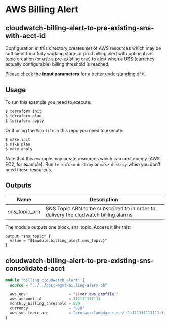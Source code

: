 # AWS Billing Alert
## cloudwatch-billing-alert-to-pre-existing-sns-with-acct-id

Configuration in this directory creates set of AWS resources which may be sufficient for a fully working stage or prod
billing alert with optional sns topic creation (or use a pre-existing one) to alert when
a U$S (currency actually configurable) billing threshold is reached.

Please check the **input parameters** for a better understanding of it.

## Usage

To run this example you need to execute:

```bash
$ terraform init
$ terraform plan
$ terraform apply
```

Or if using the `Makefile` in this repo you need to execute:

```bash
$ make init
$ make plan
$ make apply
```

Note that this example may create resources which can cost money (AWS EC2, for example). Run `terraform destroy` or `make destroy`
when you don't need these resources.

<!-- BEGINNING OF PRE-COMMIT-TERRAFORM DOCS HOOK -->
## Outputs

| Name | Description |
|------|-------------|
| sns\_topic\_arn | SNS Topic ARN to be subscribed to in order to delivery the clodwatch billing alarms

The module outputs one block, sns_topic. Access it like this:

```
output "sns_topic" {
  value = "${module.billing_alert.sns_topic}"
}
```

<!-- END OF PRE-COMMIT-TERRAFORM DOCS HOOK -->

## cloudwatch-billing-alert-to-pre-existing-sns-consolidated-acct
```terraform
module "billing_cloudwatch_alert" {
  source = "../../cost-mgmt-billing-alarm-bb"

  aws_env                   = "${var.aws_profile}"
  aws_account_id            = 111111111111
  monthly_billing_threshold = 500
  currency                  = "USD"
  aws_sns_topic_arn         = "arn:aws:lambda:us-east-1:111111111111:function:bb-root-org-notify_slack"
}
```
